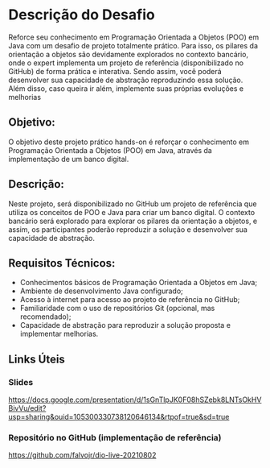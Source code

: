 # Descrição do Desafio

Reforce seu conhecimento em Programação Orientada a Objetos (POO) em Java com um desafio de projeto totalmente prático. Para isso, os pilares da orientação a objetos são devidamente explorados no contexto bancário, onde o expert implementa um projeto de referência (disponibilizado no GitHub) de forma prática e interativa. Sendo assim, você poderá desenvolver sua capacidade de abstração reproduzindo essa solução. Além disso, caso queira ir além, implemente suas próprias evoluções e melhorias

## Objetivo: 

O objetivo deste projeto prático hands-on é reforçar o conhecimento em Programação Orientada a Objetos (POO) em Java, através da implementação de um banco digital.

## Descrição: 

Neste projeto, será disponibilizado no GitHub um projeto de referência que utiliza os conceitos de POO e Java para criar um banco digital. O contexto bancário será explorado para explorar os pilares da orientação a objetos, e assim, os participantes poderão reproduzir a solução e desenvolver sua capacidade de abstração.

## Requisitos Técnicos:

- Conhecimentos básicos de Programação Orientada a Objetos em Java;
- Ambiente de desenvolvimento Java configurado;
- Acesso à internet para acesso ao projeto de referência no GitHub;
- Familiaridade com o uso de repositórios Git (opcional, mas recomendado);
- Capacidade de abstração para reproduzir a solução proposta e implementar melhorias.

## Links Úteis

### Slides

https://docs.google.com/presentation/d/1sGnTlpJK0F08hSZebk8LNTsOkHVBivVu/edit?usp=sharing&ouid=105300330738120646134&rtpof=true&sd=true


### Repositório no GitHub (implementação de referência)

https://github.com/falvojr/dio-live-20210802